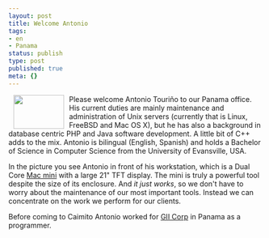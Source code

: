 ```yaml
---
layout: post
title: Welcome Antonio
tags:
- en
- Panama
status: publish
type: post
published: true
meta: {}
---
```

<p><a href="http://www.flickr.com/photos/34665899@N00/4213883556" title="View '' on Flickr.com"><img border="0" width="100" align="left" alt="" src="http://farm3.static.flickr.com/2732/4213883556_035d4a0b48_t.jpg" height="67" hspace="10"></a> Please welcome Antonio Touriño to our Panama office. His current duties are mainly maintenance and administration of Unix servers (currently that is Linux, FreeBSD and Mac OS X), but he has also a background in database centric PHP and Java software development. A little bit of C++ adds to the mix. Antonio is bilingual (English, Spanish) and holds a Bachelor of Science in Computer Science from the University of Evansville, USA.</p>

<p>In the picture you see Antonio in front of his workstation, which is a Dual Core <a href="http://www.apple.com/macmini/">Mac mini</a> with a large 21" TFT display. The mini is truly a powerful tool despite the size of its enclosure. And <em>it just works</em>, so we don't have to worry about the maintenance of our most important tools. Instead we can concentrate on the work we perform for our clients.</p>

<p>Before coming to Caimito Antonio worked for <a href="http://www.giicorp.com/">GII Corp</a> in Panama as a programmer.</p>
